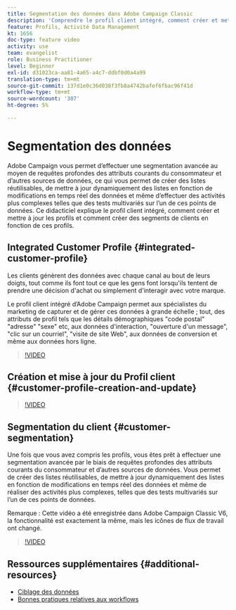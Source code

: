 ```yaml
---
title: Segmentation des données dans Adobe Campaign Classic
description: 'Comprendre le profil client intégré, comment créer et mettre à jour les profils et comment créer des segments de clients en fonction de ces profils. '
feature: Profils, Activité Data Management
kt: 1656
doc-type: feature video
activity: use
team: evangelist
role: Business Practitioner
level: Beginner
exl-id: d31023ca-aa81-4a65-a4c7-ddbf0d0a4a99
translation-type: tm+mt
source-git-commit: 137d1e0c36d038f3fb8a4742bafef6fbac96f41d
workflow-type: tm+mt
source-wordcount: '307'
ht-degree: 5%

---
```


# Segmentation des données

Adobe Campaign vous permet d’effectuer une segmentation avancée au moyen de requêtes profondes des attributs courants du consommateur et d’autres sources de données, ce qui vous permet de créer des listes réutilisables, de mettre à jour dynamiquement des listes en fonction de modifications en temps réel des données et même d’effectuer des activités plus complexes telles que des tests multivariés sur l’un de ces points de données. Ce didacticiel explique le profil client intégré, comment créer et mettre à jour les profils et comment créer des segments de clients en fonction de ces profils.

## Integrated Customer Profile {#integrated-customer-profile}

Les clients génèrent des données avec chaque canal au bout de leurs doigts, tout comme ils font tout ce que les gens font lorsqu&#39;ils tentent de prendre une décision d&#39;achat ou simplement d&#39;interagir avec votre marque.

Le profil client intégré d’Adobe Campaign permet aux spécialistes du marketing de capturer et de gérer ces données à grande échelle ; tout, des attributs de profil tels que les détails démographiques &quot;code postal&quot; &quot;adresse&quot; &quot;sexe&quot; etc, aux données d&#39;interaction, &quot;ouverture d&#39;un message&quot;, &quot;clic sur un courriel&quot;, &quot;visite de site Web&quot;, aux données de conversion et même aux données hors ligne.

>[!VIDEO](https://video.tv.adobe.com/v/23629?quality=12)

## Création et mise à jour du Profil client {#customer-profile-creation-and-update}

>[!VIDEO](https://video.tv.adobe.com/v/23632?quality=12)

## Segmentation du client {#customer-segmentation}

Une fois que vous avez compris les profils, vous êtes prêt à effectuer une segmentation avancée par le biais de requêtes profondes des attributs courants du consommateur et d’autres sources de données. Vous permet de créer des listes réutilisables, de mettre à jour dynamiquement des listes en fonction de modifications en temps réel des données et même de réaliser des activités plus complexes, telles que des tests multivariés sur l’un de ces points de données.

Remarque : Cette vidéo a été enregistrée dans Adobe Campaign Classic V6, la fonctionnalité est exactement la même, mais les icônes de flux de travail ont changé.

>[!VIDEO](https://video.tv.adobe.com/v/23635?quality=12)

## Ressources supplémentaires {#additional-resources}

* [Ciblage des données](https://docs.adobe.com/content/help/en/campaign-classic/using/automating-with-workflows/general-operation/targeting-data.html)
* [Bonnes pratiques relatives aux workflows](https://docs.adobe.com/content/help/fr-FR/campaign-classic/using/automating-with-workflows/general-operation/workflow-best-practices.html)

